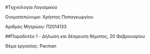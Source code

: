 ﻿#Tεχνολογία Λογισμικού

Ονοματεπώνυμο: Χρήστος Παπαγεωργίου

Αριθμός Μητρώου: Π2014133

##Παραδοτέο 1 - Δήλωση και δέσμευση θέματος, 20 Φεβρουαρίου

Θέμα εργασίας: Pacman
